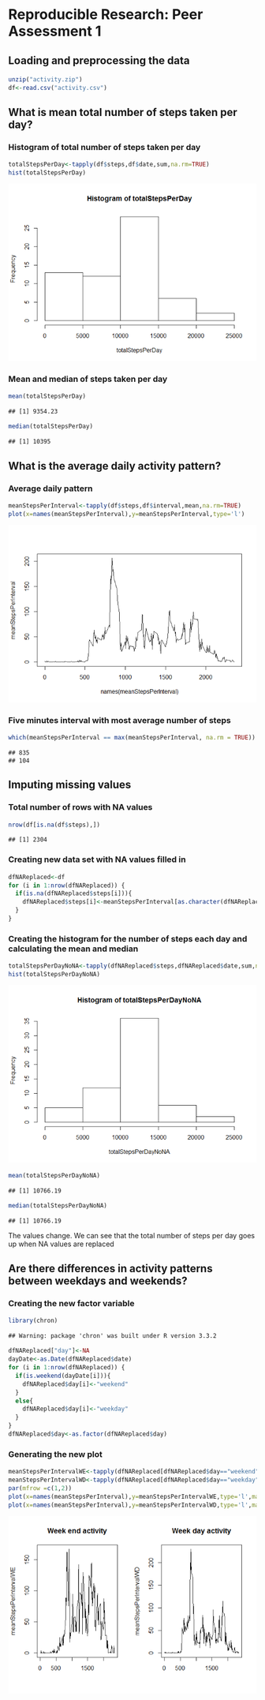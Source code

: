 # Reproducible Research: Peer Assessment 1


## Loading and preprocessing the data

```r
unzip("activity.zip")
df<-read.csv("activity.csv")
```



## What is mean total number of steps taken per day?
### Histogram of total number of steps taken per day

```r
totalStepsPerDay<-tapply(df$steps,df$date,sum,na.rm=TRUE)
hist(totalStepsPerDay)
```

![](PA1_template_files/figure-html/unnamed-chunk-2-1.png)<!-- -->

### Mean and median of steps taken per day


```r
mean(totalStepsPerDay)
```

```
## [1] 9354.23
```

```r
median(totalStepsPerDay)
```

```
## [1] 10395
```




## What is the average daily activity pattern?
### Average daily pattern

```r
meanStepsPerInterval<-tapply(df$steps,df$interval,mean,na.rm=TRUE)
plot(x=names(meanStepsPerInterval),y=meanStepsPerInterval,type='l')
```

![](PA1_template_files/figure-html/unnamed-chunk-4-1.png)<!-- -->

### Five minutes interval with most average number of steps

```r
which(meanStepsPerInterval == max(meanStepsPerInterval, na.rm = TRUE))
```

```
## 835 
## 104
```



## Imputing missing values
### Total number of rows with NA values

```r
nrow(df[is.na(df$steps),])
```

```
## [1] 2304
```

### Creating new data set with NA values filled in

```r
dfNAReplaced<-df
for (i in 1:nrow(dfNAReplaced)) {
  if(is.na(dfNAReplaced$steps[i])){
    dfNAReplaced$steps[i]<-meanStepsPerInterval[as.character(dfNAReplaced$interval[i])]
  }
}
```

### Creating the histogram for the number of steps each day and calculating the mean and median

```r
totalStepsPerDayNoNA<-tapply(dfNAReplaced$steps,dfNAReplaced$date,sum,na.rm=TRUE)
hist(totalStepsPerDayNoNA)
```

![](PA1_template_files/figure-html/unnamed-chunk-8-1.png)<!-- -->

```r
mean(totalStepsPerDayNoNA)
```

```
## [1] 10766.19
```

```r
median(totalStepsPerDayNoNA)
```

```
## [1] 10766.19
```

The values change. We can see that the total number of steps per day goes up when NA values are replaced



## Are there differences in activity patterns between weekdays and weekends?
### Creating the new factor variable

```r
library(chron)
```

```
## Warning: package 'chron' was built under R version 3.3.2
```

```r
dfNAReplaced["day"]<-NA
dayDate<-as.Date(dfNAReplaced$date)
for (i in 1:nrow(dfNAReplaced)) {
  if(is.weekend(dayDate[i])){
    dfNAReplaced$day[i]<-"weekend"
  }
  else{
    dfNAReplaced$day[i]<-"weekday"
  }
}
dfNAReplaced$day<-as.factor(dfNAReplaced$day)
```

### Generating the new plot

```r
meanStepsPerIntervalWE<-tapply(dfNAReplaced[dfNAReplaced$day=="weekend",]$steps,dfNAReplaced[dfNAReplaced$day=="weekend",]$interval,mean,na.rm=TRUE)
meanStepsPerIntervalWD<-tapply(dfNAReplaced[dfNAReplaced$day=="weekday",]$steps,dfNAReplaced[dfNAReplaced$day=="weekday",]$interval,mean,na.rm=TRUE)
par(mfrow =c(1,2))
plot(x=names(meanStepsPerInterval),y=meanStepsPerIntervalWE,type='l',main = "Week end activity",xlab = "")
plot(x=names(meanStepsPerInterval),y=meanStepsPerIntervalWD,type='l',main = "Week day activity",xlab = "")
```

![](PA1_template_files/figure-html/unnamed-chunk-10-1.png)<!-- -->


